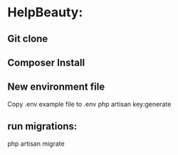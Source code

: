 # HelpBeauty:

## Git clone

## Composer Install

## New environment file
Copy .env example file to .env
php artisan key:generate


## run migrations:
php artisan migrate